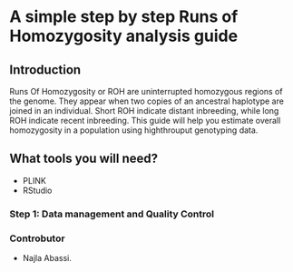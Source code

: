 # A simple step by step Runs of Homozygosity analysis guide
## Introduction
Runs Of Homozygosity or ROH are uninterrupted homozygous regions of the genome. They appear when two copies of an ancestral haplotype are joined in an individual. Short ROH indicate distant inbreeding, while long ROH indicate recent inbreeding. This guide will help you estimate overall homozygosity in a population using highthrouput genotyping data.
## What tools you will need?
+ PLINK
+ RStudio
### Step 1: Data management and Quality Control
### Controbutor
+ Najla Abassi.
